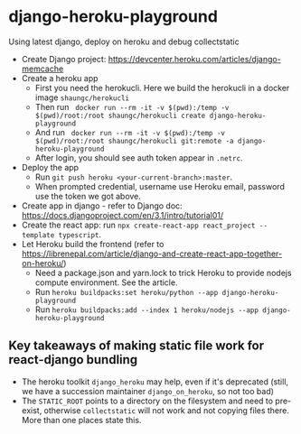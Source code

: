 # django-heroku-playground
Using latest django, deploy on heroku and debug collectstatic

- Create Django project: https://devcenter.heroku.com/articles/django-memcache
- Create a heroku app
    - First you need the herokucli. Here we build the herokucli in a docker image `shaungc/herokucli`
    - Then run ` docker run --rm -it -v $(pwd):/temp -v $(pwd)/root:/root shaungc/herokucli create django-heroku-playground`
    - And run ` docker run --rm -it -v $(pwd):/temp -v $(pwd)/root:/root shaungc/herokucli git:remote -a django-heroku-playground`
    - After login, you should see auth token appear in `.netrc`.
- Deploy the app
    - Run `git push heroku <your-current-branch>:master`.
    - When prompted credential, username use Heroku email, password use the token we got above.
- Create app in django - refer to Django doc: https://docs.djangoproject.com/en/3.1/intro/tutorial01/
- Create the react app: run `npx create-react-app react_project --template typescript`.
- Let Heroku build the frontend (refer to https://librenepal.com/article/django-and-create-react-app-together-on-heroku/)
    - Need a package.json and yarn.lock to trick Heroku to provide nodejs compute environment. See the article.
    - Run `heroku buildpacks:set heroku/python --app django-heroku-playground`
    - Run `heroku buildpacks:add --index 1 heroku/nodejs --app django-heroku-playground` 

## Key takeaways of making static file work for react-django bundling
- The heroku toolkit `django_heroku` may help, even if it's deprecated (still, we have a succession maintainer `django_on_heroku`, so not too bad)
- The `STATIC_ROOT` points to a directory on the filesystem and need to pre-exist, otherwise `collectstatic` will not work and not copying files there. More than one places state this.